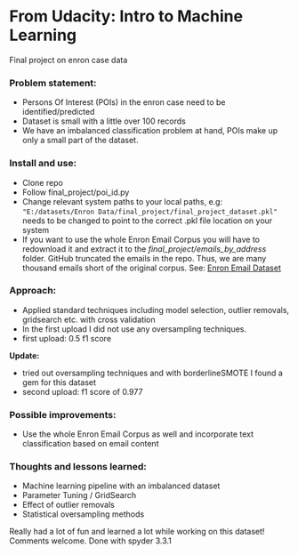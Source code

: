 # From Udacity: Intro to Machine Learning
Final project on enron case data

### Problem statement:
* Persons Of Interest (POIs) in the enron case need to be identified/predicted 
* Dataset is small with a little over 100 records
* We have an imbalanced classification problem at hand, POIs make up only a small part of the dataset.

### Install and use:
* Clone repo
* Follow final_project/poi_id.py
* Change relevant system paths to your local paths, e.g: `"E:/datasets/Enron Data/final_project/final_project_dataset.pkl"` needs to be changed to point to the correct .pkl file location on your system
* If you want to use the whole Enron Email Corpus you will have to redownload it and extract it to the _final_project/emails_by_address_ folder. GitHub truncated the emails in the repo. Thus, we are many thousand emails short of the original corpus. See: [Enron Email Dataset](https://www.cs.cmu.edu/~./enron/)

### Approach:
* Applied standard techniques including model selection, outlier removals, gridsearch etc. with cross validation
* In the first upload I did not use any oversampling techniques. 
* first upload: 0.5 f1 score

**Update:** 
* tried out oversampling techniques and with borderlineSMOTE I found a gem for this dataset
* second upload: f1 score of 0.977 

### Possible improvements:
* Use the whole Enron Email Corpus as well and incorporate text classification based on email content

### Thoughts and lessons learned:
* Machine learning pipeline with an imbalanced dataset
* Parameter Tuning / GridSearch
* Effect of outlier removals
* Statistical oversampling methods

Really had a lot of fun and learned a lot while working on this dataset! Comments welcome. 
Done with spyder 3.3.1
